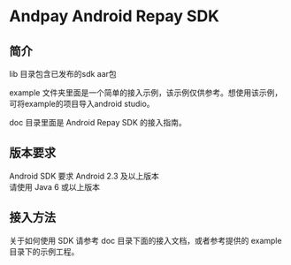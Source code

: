 Andpay Android Repay SDK
============

## 简介
lib 目录包含已发布的sdk aar包

example 文件夹里面是一个简单的接入示例，该示例仅供参考。想使用该示例，可将example的项目导入android studio。 
 
doc 目录里面是 Android Repay SDK 的接入指南。

## 版本要求
Android SDK 要求 Android 2.3 及以上版本  
请使用 Java 6 或以上版本

## 接入方法
关于如何使用 SDK 请参考 doc 目录下面的接入文档，或者参考提供的 example目录下的示例工程。
